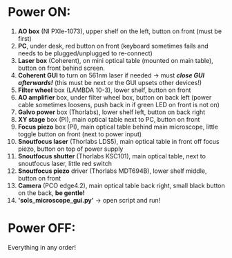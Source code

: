 # Power ON:
1) **AO box** (NI PXIe-1073), upper shelf on the left, button on front (must be first)
2) **PC**, under desk, red button on front (keyboard sometimes fails and needs to be plugged/unplugged to re-connect)
3) **Laser box** (Coherent), on mini optical table (mounted on main table), button on front behind screen.
4) **Coherent GUI** to turn on 561nm laser if needed -> must _**close GUI afterwards!**_ (this must be next or the GUI upsets other devices!)
5) **Filter wheel** box (LAMBDA 10-3), lower shelf, button on front
6) **AO amplifier** box, under filter wheel box, button on back left (power cable sometimes loosens, push back in if green LED on front is not on)
7) **Galvo power** box (Thorlabs), lower shelf left, button on back right
8) **XY stage** box (PI), main optical table next to PC, button on front
9) **Focus piezo** box (PI), main optical table behind main microscope, little toggle button on front (next to power input)
10) **Snoutfocus laser** (Thorlabs LDS5), main optical table in front off focus piezo, button on top of power supply
11) **Snoutfocus shutter** (Thorlabs KSC101), main optical table, next to snoutfocus laser, little red switch
12) **Snoutfocus piezo** driver (Thorlabs MDT694B), lower shelf middle, button on front
13) **Camera** (PCO edge4.2), main optical table back right, small black button on the back, **be gentle!**
14) **'sols_microscope_gui.py'** -> open script and run!

# Power OFF:
Everything in any order!
